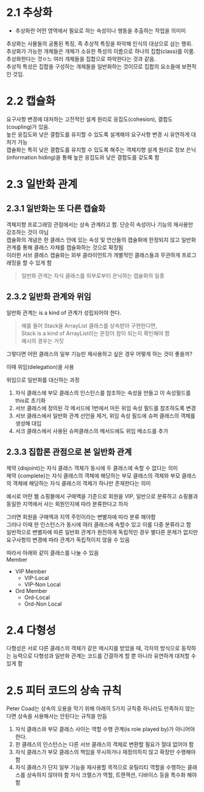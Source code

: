 # 2.1 추상화

- 추상화란 어떤 영역에서 필요로 하는 속성이나 행동을 추출하는 작업을 의미미

추상화는 사물들의 공통된 특징, 즉 추상적 특징을 파악해 인식의 대상으로 삼는 행위.  
추상화가 가능한 개체들은 개체가 소유한 특성의 이름으로 하나의 집합(class)를 이룸.  
추상화한다는 것ㅇ느 여러 개체들을 집합으로 파악한다는 것과 같음.  
추상적 특성은 집합을 구성하는 개체들을 일반화하는 것이므로 집합의 요소들에 보편적인 것임.

# 2.2 캡슐화

요구사항 변경에 대처하는 고전적인 설계 원리로 응집도(cohesion), 결합도(coupling)가 있음.  
높은 응집도와 낮은 결합도를 유지할 수 있도록 설계해야 요구사항 변경 시 유연하게 대처가 가능  
캡슐화는 특히 낮은 결합도를 유지할 수 있도록 해주는 객체지향 설계 원리로 정보 은닉(information hiding)을 통해 높은 응집도와 낮은 결합도를 갖도록 함

# 2.3 일반화 관계

## 2.3.1 일반화는 또 다른 캡슐화

객체지향 프로그래밍 관점에서는 상속 관계라고 함. 단순히 속성이나 기능의 재사용만 강조하는 것이 아님  
캡슐화의 개념은 한 클래스 안에 있는 속성 및 연산들의 캡슐화에 한정되지 않고 일반화 관계를 통해 클래스 자체를 캡슐화하는 것으로 확장됨  
이러한 서브 클래스 캡슐화는 외부 클라이언트가 개별적인 클래스들과 무관하게 프로그래밍을 할 수 있게 함

> 일반화 관게는 자식 클래스를 외부로부터 은닉하는 캡슐화의 일종

## 2.3.2 일반화 관계와 위임

일반화 관계는 is a kind of 관계가 성립되어야 한다.

> 예를 들어 Stack을 ArrayList 클래스를 상속받아 구현한다면,  
> Stack is a kind of ArrayList라는 문장이 참이 되는지 확인해야 함  
> 예시의 경우는 거짓

그렇다면 어떤 클래스의 일부 기능만 재사용하고 싶은 경우 어떻게 하는 것이 좋을까?

이때 위임(delegation)을 사용

위임으로 일반화를 대신하는 과정

1. 자식 클래스에 부모 클래스의 인스턴스를 참조하는 속성을 만들고 이 속성필드를 this로 초기화
2. 서브 클래스에 정의된 각 메서드에 1번에서 마든 위임 속성 필드를 참조하도록 변경
3. 서브 클래스에서 일반화 관계 선언을 제거, 위임 속성 필드에 슈퍼 클래스의 객체를 생성해 대입
4. 서크 클래스에서 사용된 슈퍼클래스의 메서드에도 위임 메소드를 추가

## 2.3.3 집합론 관점으로 본 일반화 관계

제약 {disjoint}는 자식 클래스 객체가 동시에 두 클래스에 속할 수 없다는 의미  
제약 {complete}는 자식 클래스의 객체에 해당하는 부모 클래스의 객체와 부모 클래스의 객체에 해당하는 자식 클래스의 객체가 하나만 존재한다는 의미

예시로 어떤 웹 쇼핑몰에서 구매액을 기준으로 회원을 VIP, 일반으로 분류하고 쇼핑몰과 동일한 지역에서 사는 회원인지에 따라 분류한다고 하자

그러면 회원을 구매액과 지역 주민이라는 변별자에 따라 분류 해야함  
그러나 이때 한 인스턴스가 동시에 여러 클래스에 속할수 있고 이를 다중 분류라고 함  
일반적으로 변별자에 따른 일반화 관계가 완전하게 독립적인 경우 별다른 문제가 없지만 요구사항의 변경에 따라 관계가 독립적이지 않을 수 있음

따라서 아래와 같이 클래스를 나눌 수 있음  
Member

- VIP Member
  - VIP-Local
  - VIP-Non Local
- Ord Member
  - Ord-Local
  - Ord-Non Local

# 2.4 다형성

다형성은 서로 다른 클래스의 객체가 같은 메시지를 받았을 때, 각자의 방식으로 동작하는 능력으로 다형성과 일반화 관계는 코드를 간결하게 할 뿐 아니라 유연하게 대처할 수 있게 함

# 2.5 피터 코드의 상속 규칙

Peter Coad는 상속의 오용을 막기 위해 아래의 5가지 규칙중 하나라도 만족하지 않는다면 상속을 사용해서는 안된다는 규칙을 만듬

1. 자식 클래스와 부모 클래스 사이는 역할 수행 관계(is role played by)가 아니어야 한다.
2. 한 클래스의 인스턴스는 다른 서브 클래스의 객체로 변환할 필요가 절대 없어야 함
3. 자식 클래스가 부모 클래스의 책임을 무시하거나 재정의하지 않고 확장만 수행해야 함
4. 자식 클래스가 단지 일부 기능을 재사용할 목적으로 유틸리티 역할을 수행하는 클래스를 상속하지 않아야 함
   자식 크랠스가 역할, 트랜잭션, 디바이스 등을 특수화 해야함
